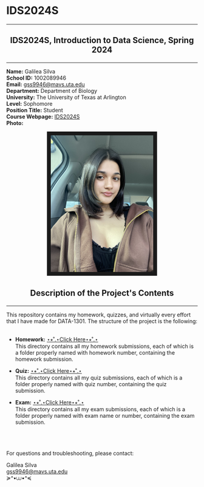 #  IDS2024S
---
## <p align="center"> **IDS2024S, Introduction to Data Science, Spring 2024**</p>   
---
**Name:** Galilea Silva  
**School ID:** 1002089946  
**Email:** gss9946@mavs.uta.edu  
**Department:** Department of Biology  
**University:** The University of Texas at Arlington  
**Level:** Sophomore  
**Position Title:** Student  
**Course Webpage:** [IDS2024S](www.cdslab.org/IDS2024S)  
**Photo:**  
<p align="center">
<img src="IMG_2796.jpeg" width="270" height="360" border="10" title="A photo of me ໒꒰ྀིっ˕ -｡꒱ྀི১"/>
</p>    


## <p align="center">  **Description of the Project's Contents**</p> 

---

This repository contains my homework, quizzes, and virtually every effort that I have made for DATA-1301. The structure of the project is the following:  
</br>
- **Homework:**  [⋆⭒˚.⋆Click Here⋆⭒˚.⋆](https://github.com/galil34/IDS2024S/tree/176dd9e76d2c02659e6b1bb600cb579ea1773c3c/hw/1)  
This directory contains all my homework submissions, each of which is a folder properly named with homework number, containing the homework submission.

- **Quiz:** [⋆⭒˚.⋆Click Here⋆⭒˚.⋆](https://github.com/galil34/IDS2024S/tree/18c142ddf8702828966776b21bd6b26abb1b1e68/quiz/1)  
This directory contains all my quiz submissions, each of which is a folder properly named with quiz number, containing the quiz submission.  

- **Exam:**  [⋆⭒˚.⋆Click Here⋆⭒˚.⋆](https://github.com/galil34/IDS2024S/tree/289f621cf1f133283fbbdc67e4fb217c4404cd31/exam/1)  
This directory contains all my exam submissions, each of which is a folder properly named with exam name or number, containing the exam submission.  
</br>
</br>
</br>
For questions and troubleshooting, please contact:  

Galilea Silva     
gss9946@mavs.uta.edu  
≽^•⩊•^≼
